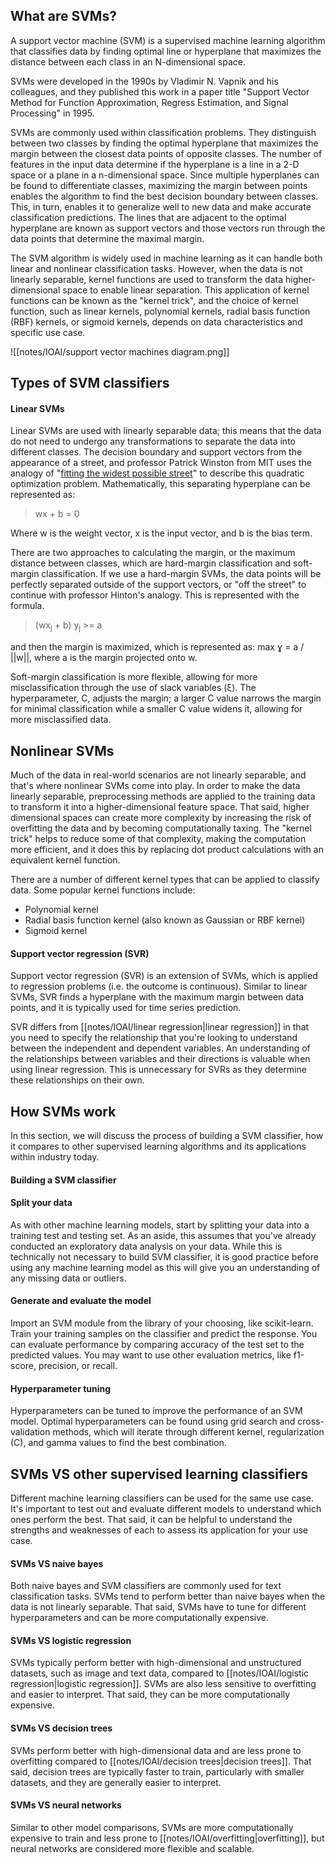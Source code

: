 ## What are SVMs?

A support vector machine (SVM) is a supervised machine learning algorithm that classifies data by finding optimal line or hyperplane that maximizes the distance between each class in an N-dimensional space.

SVMs were developed in the 1990s by Vladimir N. Vapnik and his colleagues, and they published this work in a paper title "Support Vector Method for Function Approximation, Regress Estimation, and Signal Processing" in 1995.

SVMs are commonly used within classification problems. They distinguish between two classes by finding the optimal hyperplane that maximizes the margin between the closest data points of opposite classes. The number of features in the input data determine if the hyperplane is a line in a 2-D space or a plane in a n-dimensional space. Since multiple hyperplanes can be found to differentiate classes, maximizing the margin between points enables the algorithm to find the best decision boundary between classes. This, in turn, enables it to generalize well to new data and make accurate classification predictions. The lines that are adjacent to the optimal hyperplane are known as support vectors and those vectors run through the data points that determine the maximal margin.

The SVM algorithm is widely used in machine learning as it can handle both linear and nonlinear classification tasks. However, when the data is not linearly separable, kernel functions are used to transform the data higher-dimensional space to enable linear separation. This application of kernel functions can be known as the "kernel trick", and the choice of kernel function, such as linear kernels, polynomial kernels, radial basis function (RBF) kernels, or sigmoid kernels, depends on data characteristics and specific use case.

![[notes/IOAI/support vector machines diagram.png]]

## Types of SVM classifiers

#### Linear SVMs

Linear SVMs are used with linearly separable data; this means that the data do not need to undergo any transformations to separate the data into different classes. The decision boundary and support vectors from the appearance of a street, and professor Patrick Winston from MIT uses the analogy of "[fitting the widest possible street](https://ocw.mit.edu/courses/6-034-artificial-intelligence-fall-2010/resources/mit6_034f10_svm/)" to describe this quadratic optimization problem. Mathematically, this separating hyperplane can be represented as:

> wx + b = 0

Where w is the weight vector, x is the input vector, and b is the bias term.

There are two approaches to calculating the margin, or the maximum distance between classes, which are hard-margin classification and soft-margin classification. If we use a hard-margin SVMs, the data points will be perfectly separated outside of the support vectors, or "off the street" to continue with professor Hinton's analogy. This is represented with the formula.

> (wx<sub>j</sub> + b) y<sub>j</sub> >= a

and then the margin is maximized, which is represented as: max ɣ = a / ||w||, where a is the margin projected onto w.

Soft-margin classification is more flexible, allowing for more misclassification through the use of slack variables (ξ). The hyperparameter, C, adjusts the margin; a larger C value narrows the margin for minimal classification while a smaller C value widens it, allowing for more misclassified data.

## Nonlinear SVMs

Much of the data in real-world scenarios are not linearly separable, and that's where nonlinear SVMs come into play. In order to make the data linearly separable, preprocessing methods are applied to the training data to transform it into a higher-dimensional feature space. That said, higher dimensional spaces can create more complexity by increasing the risk of overfitting the data and by becoming computationally taxing. The "kernel trick" helps to reduce some of that complexity, making the computation more efficient, and it does this by replacing dot product calculations with an equivalent kernel function.

There are a number of different kernel types that can be applied to classify data. Some popular kernel functions include:

- Polynomial kernel
- Radial basis function kernel (also known as Gaussian or RBF kernel)
- Sigmoid kernel

#### Support vector regression (SVR)

Support vector regression (SVR) is an extension of SVMs, which is applied to regression problems (i.e. the outcome is continuous). Similar to linear SVMs, SVR finds a hyperplane with the maximum margin between data points, and it is typically used for time series prediction.

SVR differs from [[notes/IOAI/linear regression|linear regression]] in that you need to specify the relationship that you're looking to understand between the independent and dependent variables. An understanding of the relationships between variables and their directions is valuable when using linear regression. This is unnecessary for SVRs as they determine these relationships on their own.

## How SVMs work

In this section, we will discuss the process of building a SVM classifier, how it compares to other supervised learning algorithms and its applications within industry today.

#### Building a SVM classifier

#### Split your data

As with other machine learning models, start by splitting your data into a training test and testing set. As an aside, this assumes that you've already conducted an exploratory data analysis on your data. While this is technically not necessary to build SVM classifier, it is good practice before using any machine learning model as this will give you an understanding of any missing data or outliers.

#### Generate and evaluate the model

Import an SVM module from the library of your choosing, like scikit-learn. Train your training samples on the classifier and predict the response. You can evaluate performance by comparing accuracy of the test set to the predicted values. You may want to use other evaluation metrics, like f1-score, precision, or recall.

#### Hyperparameter tuning

Hyperparameters can be tuned to improve the performance of an SVM model. Optimal hyperparameters can be found using grid search and cross-validation methods, which will iterate through different kernel, regularization (C), and gamma values to find the best combination.

## SVMs VS other supervised learning classifiers

Different machine learning classifiers can be used for the same use case. It's important to test out and evaluate different models to understand which ones perform the best. That said, it can be helpful to understand the strengths and weaknesses of each to assess its application for your use case.

#### SVMs VS naive bayes

Both naive bayes and SVM classifiers are commonly used for text classification tasks. SVMs tend to perform better than naive bayes when the data is not linearly separable. That said, SVMs have to tune for different hyperparameters and can be more computationally expensive.

#### SVMs VS logistic regression

SVMs typically perform better with high-dimensional and unstructured datasets, such as image and text data, compared to [[notes/IOAI/logistic regression|logistic regression]]. SVMs are also less sensitive to overfitting and easier to interpret. That said, they can be more computationally expensive.

#### SVMs VS decision trees

SVMs perform better with high-dimensional data and are less prone to overfitting compared to [[notes/IOAI/decision trees|decision trees]]. That said, decision trees are typically faster to train, particularly with smaller datasets, and they are generally easier to interpret.

#### SVMs VS neural networks

Similar to other model comparisons, SVMs are more computationally expensive to train and less prone to [[notes/IOAI/overfitting|overfitting]], but neural networks are considered more flexible and scalable.